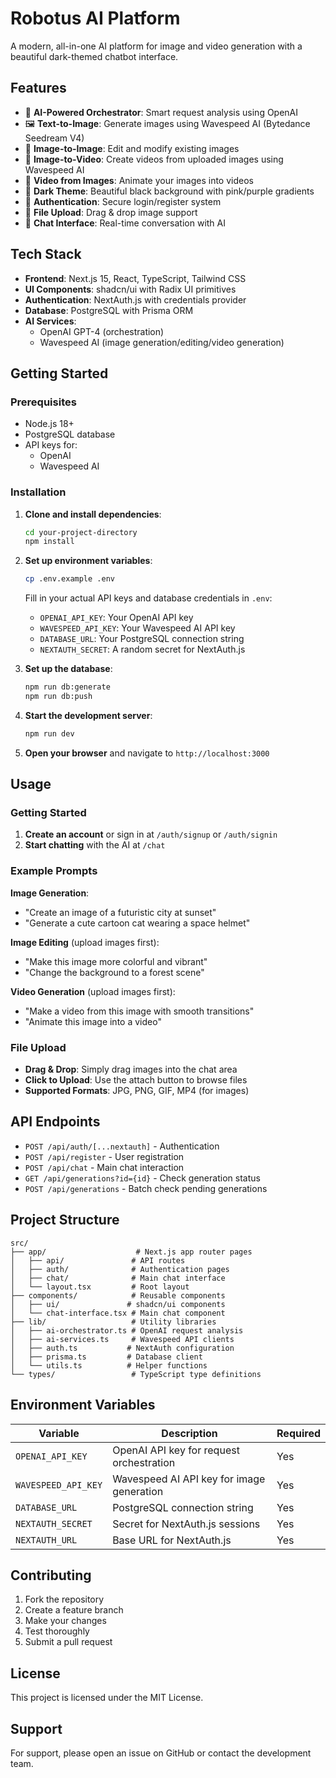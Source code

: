 # Robotus AI Platform

A modern, all-in-one AI platform for image and video generation with a beautiful dark-themed chatbot interface.

## Features

- 🤖 **AI-Powered Orchestrator**: Smart request analysis using OpenAI
- 🖼️ **Text-to-Image**: Generate images using Wavespeed AI (Bytedance Seedream V4)
- 🎨 **Image-to-Image**: Edit and modify existing images
- 🎥 **Image-to-Video**: Create videos from uploaded images using Wavespeed AI
- 📱 **Video from Images**: Animate your images into videos
- 🌙 **Dark Theme**: Beautiful black background with pink/purple gradients
- 🔐 **Authentication**: Secure login/register system
- 📁 **File Upload**: Drag & drop image support
- 💬 **Chat Interface**: Real-time conversation with AI

## Tech Stack

- **Frontend**: Next.js 15, React, TypeScript, Tailwind CSS
- **UI Components**: shadcn/ui with Radix UI primitives
- **Authentication**: NextAuth.js with credentials provider
- **Database**: PostgreSQL with Prisma ORM
- **AI Services**: 
  - OpenAI GPT-4 (orchestration)
  - Wavespeed AI (image generation/editing/video generation)

## Getting Started

### Prerequisites

- Node.js 18+ 
- PostgreSQL database
- API keys for:
  - OpenAI
  - Wavespeed AI

### Installation

1. **Clone and install dependencies**:
   ```bash
   cd your-project-directory
   npm install
   ```

2. **Set up environment variables**:
   ```bash
   cp .env.example .env
   ```
   
   Fill in your actual API keys and database credentials in `.env`:
   - `OPENAI_API_KEY`: Your OpenAI API key
   - `WAVESPEED_API_KEY`: Your Wavespeed AI API key  
   - `DATABASE_URL`: Your PostgreSQL connection string
   - `NEXTAUTH_SECRET`: A random secret for NextAuth.js

3. **Set up the database**:
   ```bash
   npm run db:generate
   npm run db:push
   ```

4. **Start the development server**:
   ```bash
   npm run dev
   ```

5. **Open your browser** and navigate to `http://localhost:3000`

## Usage

### Getting Started

1. **Create an account** or sign in at `/auth/signup` or `/auth/signin`
2. **Start chatting** with the AI at `/chat`

### Example Prompts

**Image Generation**:
- "Create an image of a futuristic city at sunset"
- "Generate a cute cartoon cat wearing a space helmet"

**Image Editing** (upload images first):
- "Make this image more colorful and vibrant"
- "Change the background to a forest scene"

**Video Generation** (upload images first):
- "Make a video from this image with smooth transitions"
- "Animate this image into a video"

### File Upload

- **Drag & Drop**: Simply drag images into the chat area
- **Click to Upload**: Use the attach button to browse files
- **Supported Formats**: JPG, PNG, GIF, MP4 (for images)

## API Endpoints

- `POST /api/auth/[...nextauth]` - Authentication
- `POST /api/register` - User registration
- `POST /api/chat` - Main chat interaction
- `GET /api/generations?id={id}` - Check generation status
- `POST /api/generations` - Batch check pending generations

## Project Structure

```
src/
├── app/                    # Next.js app router pages
│   ├── api/               # API routes
│   ├── auth/              # Authentication pages
│   ├── chat/              # Main chat interface
│   └── layout.tsx         # Root layout
├── components/            # Reusable components
│   ├── ui/               # shadcn/ui components
│   └── chat-interface.tsx # Main chat component
├── lib/                   # Utility libraries
│   ├── ai-orchestrator.ts # OpenAI request analysis
│   ├── ai-services.ts     # Wavespeed API clients
│   ├── auth.ts           # NextAuth configuration
│   ├── prisma.ts         # Database client
│   └── utils.ts          # Helper functions
└── types/                 # TypeScript type definitions
```

## Environment Variables

| Variable | Description | Required |
|----------|-------------|----------|
| `OPENAI_API_KEY` | OpenAI API key for request orchestration | Yes |
| `WAVESPEED_API_KEY` | Wavespeed AI API key for image generation | Yes |
| `DATABASE_URL` | PostgreSQL connection string | Yes |
| `NEXTAUTH_SECRET` | Secret for NextAuth.js sessions | Yes |
| `NEXTAUTH_URL` | Base URL for NextAuth.js | Yes |

## Contributing

1. Fork the repository
2. Create a feature branch
3. Make your changes
4. Test thoroughly
5. Submit a pull request

## License

This project is licensed under the MIT License.

## Support

For support, please open an issue on GitHub or contact the development team.
